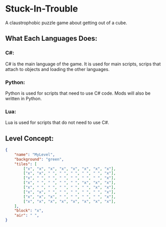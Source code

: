 # Stuck-In-Trouble
A claustrophobic puzzle game about getting out of a cube.

## What Each Languages Does:
### C#:
C# is the main language of the game. It is used for main scripts, scrips that attach to objects and loading the other languages.

### Python:
Python is used for scripts that need to use C# code. Mods will also be written in Python.

### Lua:
Lua is used for scripts that do not need to use C#.

## Level Concept:
```json
{
    "name": "MyLevel",
    "background": "green",
    "tiles": [
        ["x", "x", "x", "x", "x", "x", "x", "x"],
        ["x", "x", " ", " ", " ", " ", " ", "x"],
        ["x", " ", " ", " ", " ", " ", " ", "x"],
        ["x", " ", " ", " ", " ", "x", "x", "x"],
        ["x", " ", " ", " ", " ", " ", "x", "x"],
        ["x", "x", " ", " ", " ", " ", " ", "x"],
        ["x", "x", "x", " ", " ", " ", " ", "x"],
        ["x", "x", "x", "x", "x", "x", "x", "x"],
    ],
    "block": "x",
    "air": " ",
}
```